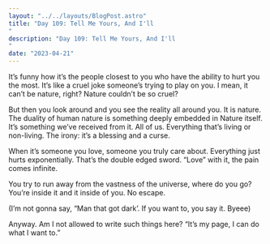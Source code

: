 ```yaml
---
layout: "../../layouts/BlogPost.astro"
title: "Day 109: Tell Me Yours, And I'll
"
description: "Day 109: Tell Me Yours, And I'll
"
date: "2023-04-21"
---
```


It’s funny how it’s the people closest to you who have the ability to hurt you the most. It’s like a cruel joke someone’s trying to play on you. I mean, it can’t be nature, right? Nature couldn’t be so cruel?


But then you look around and you see the reality all around you. It is nature. The duality of human nature is something deeply embedded in Nature itself. It’s something we’ve received from it. All of us. Everything that’s living or non-living. The irony: it’s a blessing and a curse. 


When it’s someone you love, someone you truly care about. Everything just hurts exponentially. That’s the double edged sword. “Love” with it, the pain comes infinite. 


You try to run away from the vastness of the universe, where do you go? You’re inside it and it inside of you. No escape.


(I’m not gonna say, “Man that got dark’. If you want to, you say it. Byeee)


Anyway.
Am I not allowed to write such things here? “It’s my page, I can do what I want to.”
